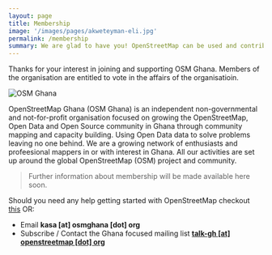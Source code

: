 ```yaml
---
layout: page
title: Membership
image: '/images/pages/akweteyman-eli.jpg'
permalink: /membership
summary: We are glad to have you! OpenStreetMap can be used and contributed to by everyone. You DO NOT need to be a member of OSM Ghana to do make changes or use OpenStreetMap data 
---
```

Thanks for your interest in joining and supporting OSM Ghana. Members of the organisation are entitled to vote in the affairs of the organisatioin.

![OSM Ghana](/images/pages/osmghana-community.jpg)

OpenStreetMap Ghana (OSM Ghana) is an independent non-governmental and not-for-profit organisation focused on growing the OpenStreetMap, Open Data and Open Source community in Ghana through community mapping and capacity building. Using Open Data data to solve problems leaving no one behind. We are a growing network of enthusiasts and profeesional mappers in or with interest in Ghana. All our activities are set up around the global OpenStreetMap (OSM) project and community.

> Further information about membership will be made available here soon. 

Should you need any help getting started with OpenStreetMap checkout [this](/openstreetmap) OR:
- Email **kasa [at] osmghana [dot] org**
- Subscribe / Contact the Ghana focused mailing list **[talk-gh [at] openstreetmap [dot] org](https://lists.openstreetmap.org/listinfo/talk-gh)**